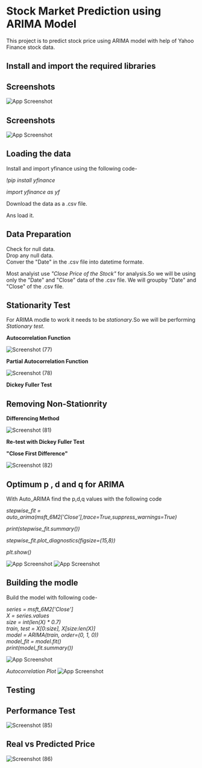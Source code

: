 # Stock Market Prediction using ARIMA Model
This project is to predict stock price using ARIMA model with help of Yahoo Finance stock data.


## Install and import the required libraries


## Screenshots

![App Screenshot](https://via.placeholder.com/468x300?text=App+Screenshot+Here)

## Screenshots

![App Screenshot](https://via.placeholder.com/468x300?text=App+Screenshot+Here)

## Loading the data
Install and import yfinance using the following code-  

*!pip install yfinance*  

*import yfinance as yf*  

Download the data as a .csv file.

Ans load it.

## Data Preparation

Check for null data.  
Drop any null data.  
Conver the "Date" in the .csv file into datetime formate.  

Most analyist use *"Close Price of the Stock"* for analysis.So we will be using only the "Date" and "Close" data of the .csv file.
We will groupby "Date" and "Close" of the .csv file.

## Stationarity Test

For ARIMA modle to work it needs to be *stationary*.So we will be performing *Stationary test*.

**Autocorrelation Function**



![Screenshot (77)](https://user-images.githubusercontent.com/78019202/182507778-53bfa15b-307f-493f-a65e-4e5bfc8ebe75.png)



**Partial Autocorrelation Function**

![Screenshot (78)](https://user-images.githubusercontent.com/78019202/182507825-92d07122-fba7-4458-acf3-7554b08a2d89.png)

**Dickey Fuller Test**




## Removing Non-Stationrity 
**Differencing Method**  



![Screenshot (81)](https://user-images.githubusercontent.com/78019202/182508043-b8ffb108-50e2-468a-917e-3c5f3514a750.png)

**Re-test with Dickey Fuller Test**

**"Close First Difference"**  


![Screenshot (82)](https://user-images.githubusercontent.com/78019202/182508172-e8bd8c28-3bb4-44d8-9192-352c7156f1d8.png)


## Optimum p , d and q for ARIMA   

With Auto_ARIMA find the p,d,q values with the following code  

*stepwise_fit = auto_arima(msft_6M2['Close'],trace=True,suppress_warnings=True)*  

*print(stepwise_fit.summary())*  

*stepwise_fit.plot_diagnostics(figsize=(15,8))*  

*plt.show()*

![App Screenshot](https://via.placeholder.com/468x300?text=App+Screenshot+Here)
![App Screenshot](https://via.placeholder.com/468x300?text=App+Screenshot+Here)
## Building the modle

Build the model with following code-  

*series = msft_6M2['Close']*  
*X = series.values*  
*size = int(len(X) * 0.7)*  
*train, test = X[0:size], X[size:len(X)]*   
*model = ARIMA(train, order=(0, 1, 0))*  
*model_fit = model.fit()*  
*print(model_fit.summary())*

![App Screenshot](https://via.placeholder.com/468x300?text=App+Screenshot+Here)

*Autocorrelation Plot*
![App Screenshot](https://via.placeholder.com/468x300?text=App+Screenshot+Here)

## Testing



## Performance Test

![Screenshot (85)](https://user-images.githubusercontent.com/78019202/182508343-0ac6de09-695a-4aa6-b9dc-f920a43cf830.png)

## Real vs Predicted Price
![Screenshot (86)](https://user-images.githubusercontent.com/78019202/182508401-02ab29e3-d73b-4d78-9c21-97c973dde725.png)
